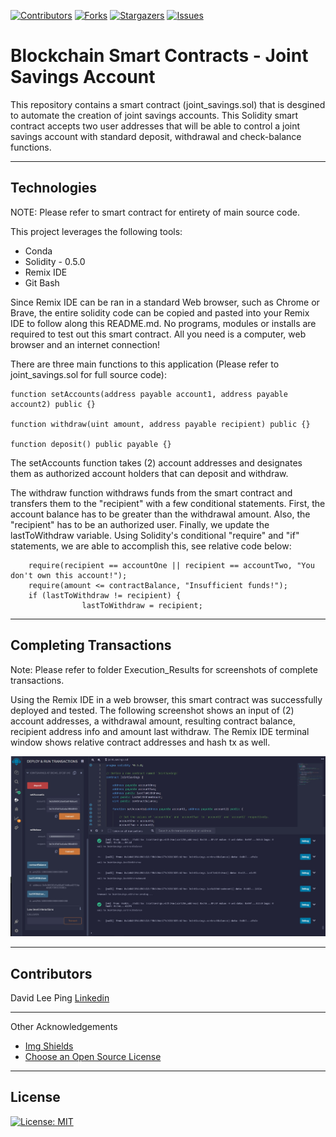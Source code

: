 
<!-- Find and Replace All [repo_name] -->
<!-- Replace [product-screenshot] [product-url] -->
<!-- Other Badgets https://naereen.github.io/badges/ -->
[![Contributors][contributors-shield]][contributors-url]
[![Forks][forks-shield]][forks-url]
[![Stargazers][stars-shield]][stars-url]
[![Issues][issues-shield]][issues-url]



# Blockchain Smart Contracts - Joint Savings Account
This repository contains a smart contract (joint_savings.sol) that is desgined to automate the creation of joint savings accounts. This Solidity smart contract accepts two user addresses that will be able to control a joint savings account with standard deposit, withdrawal and check-balance functions.

---

## Technologies

NOTE: Please refer to smart contract for entirety of main source code.

This project leverages the following tools:

- Conda
- Solidity - 0.5.0
- Remix IDE
- Git Bash

Since Remix IDE can be ran in a standard Web browser, such as Chrome or Brave, the entire solidity code can be copied and pasted into your Remix IDE to follow along this README.md. No programs, modules or installs are required to test out this smart contract. All you need is a computer, web browser and an internet connection!

There are three main functions to this application (Please refer to joint_savings.sol for full source code):

```
function setAccounts(address payable account1, address payable account2) public {}
 
function withdraw(uint amount, address payable recipient) public {}

function deposit() public payable {}
```
The setAccounts function takes (2) account addresses and designates them as authorized account holders that can deposit and withdraw.

The withdraw function withdraws funds from the smart contract and transfers them to the "recipient" with a few conditional statements. First, the account balance has to be greater than the withdrawal amount. Also, the "recipient" has to be an authorized user. Finally, we update the lastToWithdraw variable. Using Solidity's conditional "require" and "if" statements, we are able to accomplish this, see relative code below:

```
    require(recipient == accountOne || recipient == accountTwo, "You don't own this account!");
    require(amount <= contractBalance, "Insufficient funds!");
    if (lastToWithdraw != recipient) {
                lastToWithdraw = recipient;
```

---
## Completing Transactions

Note: Please refer to folder Execution_Results for screenshots of complete transactions.

Using the Remix IDE in a web browser, this smart contract was successfully deployed and tested. The following screenshot shows an input of (2) account addresses, a withdrawal amount, resulting contract balance, recipient address info and amount last withdraw. The Remix IDE terminal window shows relative contract addresses and hash tx as well.

![Remix IDE](https://github.com/davidlp94/20-Blockchain-Smart-Contracts/blob/main/Execution_Results/Step_3.2.JPG)

---

## Contributors
David Lee Ping [Linkedin](https://www.linkedin.com/in/david-lee-ping/)

---
Other Acknowledgements
* [Img Shields](https://shields.io)
* [Choose an Open Source License](https://choosealicense.com)

<!-- MARKDOWN LINKS & IMAGES -->
<!-- https://www.markdownguide.org/basic-syntax/#reference-style-links -->
[contributors-shield]: https://img.shields.io/github/contributors/davidlp94/18-Blockchain-With-Python.svg?style=for-the-badge
[contributors-url]: https://github.com/davidlp94/18-Blockchain-With-Python/graphs/contributors
[forks-shield]: https://img.shields.io/github/forks/davidlp94/18-Blockchain-With-Python.svg?style=for-the-badge
[forks-url]: https://github.com/davidlp94/18-Blockchain-With-Python/network/members
[stars-shield]: https://img.shields.io/github/stars/davidlp94/18-Blockchain-With-Python.svg?style=for-the-badge
[stars-url]: https://github.com/davidlp94/18-Blockchain-With-Python/stargazers
[issues-shield]: https://img.shields.io/github/issues/davidlp94/18-Blockchain-With-Python/network/members?style=for-the-badge
[issues-url]: https://github.com/davidlp94/18-Blockchain-With-Python/issues
[license-url]: https://choosealicense.com/licenses/mit/#

---
## License

[![License: MIT](https://img.shields.io/badge/License-MIT-blue.svg)](https://opensource.org/licenses/MIT)
